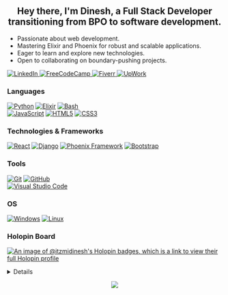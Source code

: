 <h2 align="center">Hey there, I'm Dinesh, a Full Stack Developer transitioning from BPO to software development.</h2>

* Passionate about web development.
* Mastering Elixir and Phoenix for robust and scalable applications.
* Eager to learn and explore new technologies.
* Open to collaborating on boundary-pushing projects.
  
<a href="https://www.linkedin.com/in/dineshanbazhagan">
    <img src="https://img.shields.io/badge/LinkedIn-black?style=flat-square&logo=linkedin" alt="LinkedIn" />
</a>
<a href="https://www.freecodecamp.org/itzmidinesh">
    <img src="https://img.shields.io/badge/FreeCodecamp-black?style=flat-square&logo=freecodecamp" alt="FreeCodeCamp" />
</a>
<a href="https://www.fiverr.com/itzmidinesh">
    <img src="https://img.shields.io/badge/Fiverr-black?style=flat-square&logo=fiverr" alt="Fiverr" />
</a>
<a href="https://upwork.com/freelancers/dineshanbazhagan2">
    <img src="https://img.shields.io/badge/Upwork-black?style=flat-square&logo=upwork" alt="UpWork" />
</a>

### Languages
[![Python](https://img.shields.io/badge/python-black?style=for-the-badge&logo=python)](https://github.com/itzmidinesh)
[![Elixir](https://img.shields.io/badge/elixir-black?style=for-the-badge&logo=elixir)](https://github.com/itzmidinesh)
[![Bash](https://img.shields.io/badge/bash-black?style=for-the-badge&logo=gnu-bash&logoColor=white)](https://github.com/itzmidinesh)<br/>
[![JavaScript](https://img.shields.io/badge/javascript-black?style=for-the-badge&logo=javascript)](https://github.com/itzmidinesh)
[![HTML5](https://img.shields.io/badge/html5-black?style=for-the-badge&logo=html5)](https://github.com/itzmidinesh)
[![CSS3](https://img.shields.io/badge/css3-black?style=for-the-badge&logo=css3)](https://github.com/itzmidinesh)

### Technologies & Frameworks
[![React](https://img.shields.io/badge/react-black?style=for-the-badge&logo=react)](https://github.com/itzmidinesh)
[![Django](https://img.shields.io/badge/django-black?style=for-the-badge&logo=django)](https://github.com/itzmidinesh)
[![Phoenix Framework](https://img.shields.io/badge/phoenix%20framework-black?style=for-the-badge&logo=phoenixframework)](https://github.com/itzmidinesh)
[![Bootstrap](https://img.shields.io/badge/-Bootstrap-black?style=for-the-badge&logo=bootstrap)](https://github.com/itzmidinesh)



### Tools
[![Git](https://img.shields.io/badge/Git-black?style=for-the-badge&logo=git)](https://github.com/itzmidinesh)
[![GitHub](https://img.shields.io/badge/GitHub-black?style=for-the-badge&logo=github)](https://github.com/itzmidinesh)<br/>
[![Visual Studio Code](https://img.shields.io/badge/Visual%20Studio%20Code-black?style=for-the-badge&logo=visual-studio-code)](https://github.com/itzmidinesh)

### OS
[![Windows](https://img.shields.io/badge/Windows-black?style=for-the-badge&logo=Windows)](https://github.com/itzmidinesh)
[![Linux](https://img.shields.io/badge/linux-black?style=for-the-badge&logo=Linux)](https://github.com/itzmidinesh)

### Holopin Board
<!--[![An image of @itzmidinesh's Holopin badges, which is a link to view their full Holopin profile](https://holopin.io/api/user/board?user=itzmidinesh)](https://holopin.io/@itzmidinesh)-->
[![An image of @itzmidinesh's Holopin badges, which is a link to view their full Holopin profile](https://holopin.me/itzmidinesh)](https://holopin.io/@itzmidinesh)

<details>
<p align="center">
  <a href="https://github.com/itzmidinesh">
    <img src="http://github-profile-summary-cards.vercel.app/api/cards/profile-details?username=itzmidinesh&theme=transparent" />
  </a>
  <a href="https://github.com/itzmidinesh">
    <img src="https://github-readme-streak-stats.herokuapp.com/?user=itzmidinesh&hide_border=true&card_width=338&theme=transparent" />
  </a>
  <a href="https://github.com/itzmidinesh">
    <img src="http://github-profile-summary-cards.vercel.app/api/cards/stats?username=itzmidinesh&theme=transparent" />
  </a>
  <a href="https://github.com/itzmidinesh">
    <img src="https://github-readme-stats.vercel.app/api/top-langs/?username=itzmidinesh&langs_count=10&theme=github_dark&hide_border=true&layout=compact&card_width=699" />
  </a>
</p>
</details>

<p align="center">
  <a href="https://github.com/itzmidinesh">
    <img src="https://komarev.com/ghpvc/?username=itzmidinesh&color=blue&style=flat)" />
  </a>
</p>
